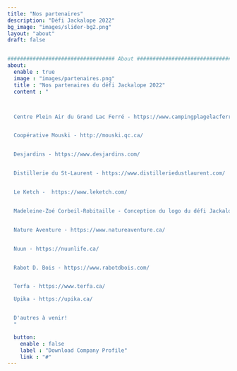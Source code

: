 ```yaml
---
title: "Nos partenaires"
description: "Défi Jackalope 2022"
bg_image: "images/slider-bg2.png"
layout: "about"
draft: false


################################## About #####################################
about:
  enable : true
  image : "images/partenaires.png"
  title : "Nos partenaires du défi Jackalope 2022"
  content : "



  Centre Plein Air du Grand Lac Ferré - https://www.campingplagelacferre.com/


  Coopérative Mouski - http://mouski.qc.ca/


  Desjardins - https://www.desjardins.com/


  Distillerie du St-Laurent - https://www.distilleriedustlaurent.com/


  Le Ketch -  https://www.leketch.com/


  Madeleine-Zoé Corbeil-Robitaille - Conception du logo du défi Jackalope! - https://mzcr.weebly.com/


  Nature Aventure - https://www.natureaventure.ca/


  Nuun - https://nuunlife.ca/


  Rabot D. Bois - https://www.rabotdbois.com/


  Terfa - https://www.terfa.ca/

  Upika - https://upika.ca/


  D'autres à venir!
  "

  button:
    enable : false
    label : "Download Company Profile"
    link : "#"
---
```

